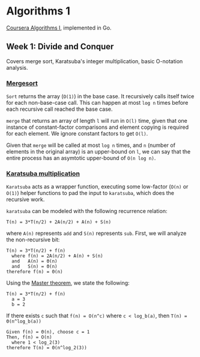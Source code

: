 # Algorithms 1

[Coursera Algorithms I](https://www.coursera.org/learn/algorithms-divide-conquer/home/welcome), implemented in Go.

## Week 1: Divide and Conquer

Covers merge sort, Karatsuba's integer multiplication, basic O-notation analysis.

### [Mergesort](https://github.com/nikovacevic/algorithms1/blob/master/mergesort/mergesort.go)

`Sort` returns the array (`O(1)`) in the base case. It recursively calls itself twice for each non-base-case call. This can happen at most `log n` times before each recursive call reached the base case.

`merge` that returns an array of length `l` will run in `O(l)` time, given that one instance of constant-factor comparisons and element copying is required for each element. We ignore constant factors to get `O(l)`.

Given that `merge` will be called at most `log n` times, and `n` (number of elements in the original array) is an upper-bound on `l`, we can say that the entire process has an asymtotic upper-bound of `O(n log n)`.

### [Karatsuba multiplication](https://github.com/nikovacevic/algorithms1/blob/master/multiplication/multiplication.go)

`Karatsuba` acts as a wrapper function, executing some low-factor (`O(n)` or `O(1)`) helper functions to pad the input to `karatsuba`, which does the recursive work.

`karatsuba` can be modeled with the following recurrence relation:
```
T(n) = 3*T(n/2) + 2A(n/2) + A(n) + S(n)
```
where `A(n)` represents `add` and `S(n)` represents `sub`. First, we will analyze the non-recursive bit:
```
T(n) = 3*T(n/2) + f(n)
  where f(n) = 2A(n/2) + A(n) + S(n)
  and   A(n) = Θ(n)
  and   S(n) = Θ(n)
therefore f(n) = Θ(n)
```
Using the [Master theorem](https://en.wikipedia.org/wiki/Master_theorem), we state the following:
```
T(n) = 3*T(n/2) + f(n)
  a = 3
  b = 2
```
If there exists `c` such that `f(n) = O(n^c)` where `c < log_b(a)`, then `T(n) = Θ(n^log_b(a))`
```
Given f(n) = Θ(n), choose c = 1
Then, f(n) = O(n)
  where 1 < log_2(3)
therefore T(n) = Θ(n^log_2(3))
```

